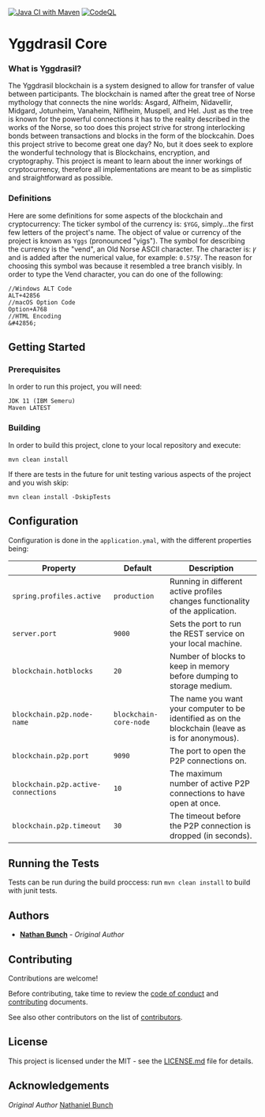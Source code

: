 [![Java CI with Maven](https://github.com/stoicswe/yggdrasil-core/actions/workflows/maven.yml/badge.svg)](https://github.com/stoicswe/yggdrasil-core/actions/workflows/maven.yml)
[![CodeQL](https://github.com/stoicswe/yggdrasil-core/actions/workflows/codeql-analysis.yml/badge.svg)](https://github.com/stoicswe/yggdrasil-core/actions/workflows/codeql-analysis.yml)
# Yggdrasil Core

### What is Yggdrasil?
The Yggdrasil blockchain is a system designed to allow for transfer of value between participants. The blockchain is named after the great tree of Norse mythology that connects the nine worlds: Asgard, Alfheim, Nidavellir, Midgard, Jotunheim, Vanaheim, Niflheim, Muspell, and Hel. Just as the tree is known for the powerful connections it has to the reality described in the works of the Norse, so too does this project strive for strong interlocking bonds between transactions and blocks in the form of the blockcahin. Does this project strive to become great one day? No, but it does seek to explore the wonderful technology that is Blockchains, encryption, and cryptography. This project is meant to learn about the inner workings of cryptocurrency, therefore all implementations are meant to be as simplistic and straightforward as possible.

### Definitions
Here are some definitions for some aspects of the blockchain and cryptocurrency: The ticker symbol of the currency is: `$YGG`, simply...the first few letters of the project's name. The object of value or currency of the project is known as `Yggs` (pronounced "yigs"). The symbol for describing the currency is the "vend", an Old Norse ASCII character. The character is: `Ꝩ` and is added after the numerical value, for example: `0.575Ꝩ`. The reason for choosing this symbol was because it resembled a tree branch visibly. In order to type the Vend character, you can do one of the following:

```
//Windows ALT Code
ALT+42856
//macOS Option Code
Option+A768
//HTML Encoding
&#42856;
```

## Getting Started

### Prerequisites

In order to run this project, you will need:
```
JDK 11 (IBM Semeru)
Maven LATEST
```

### Building

In order to build this project, clone to your local repository and execute:

```
mvn clean install
```

If there are tests in the future for unit testing various aspects of the project and you wish skip:

```
mvn clean install -DskipTests
```

## Configuration

Configuration is done in the `application.ymal`, with the different properties being:

Property                            | Default     | Description |
------------------------------------| ----------- |-------------|
`spring.profiles.active`            | `production`| Running in different active profiles changes functionality of the application. |
`server.port`                       | `9000`      | Sets the port to run the REST service on your local machine. |
`blockchain.hotblocks`              | `20`        | Number of blocks to keep in memory before dumping to storage medium. |
`blockchain.p2p.node-name`          | `blockchain-core-node` | The name you want your computer to be identified as on the blockchain (leave as is for anonymous). |
`blockchain.p2p.port`               | `9090`      | The port to open the P2P connections on. | 
`blockchain.p2p.active-connections` | `10`        | The maximum number of active P2P connections to have open at once. |
`blockchain.p2p.timeout`            | `30`        | The timeout before the P2P connection is dropped (in seconds). |

## Running the Tests

Tests can be run during the build proccess: run `mvn clean install` to build with junit tests.

## Authors

* **[Nathan Bunch](https://github.com/nathanielbunch)** - *Original Author*

## Contributing

Contributions are welcome!

Before contributing, take time to review the [code of conduct](https://github.com/stoicswe/yggdrasil-core/blob/main/docs/CODE_OF_CONDUCT.md) and [contributing](https://github.com/stoicswe/yggdrasil-core/blob/main/docs/CONTRIBUTING.md) documents.

See also other contributors on the list of [contributors](https://github.com/stoicswe/yggdrasil-core/graphs/contributors).

## License

This project is licensed under the MIT - see the [LICENSE.md](LICENSE.md) file for details.

## Acknowledgements

_Original Author_ [Nathaniel Bunch](https://github.com/stoicswe)

